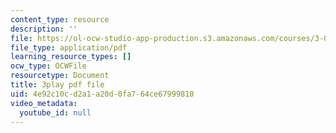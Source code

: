 ```yaml
---
content_type: resource
description: ''
file: https://ol-ocw-studio-app-production.s3.amazonaws.com/courses/3-091-introduction-to-solid-state-chemistry-fall-2018/4e92c10cd2a1a20d0fa764ce67999810_P19jcEvALl4.pdf
file_type: application/pdf
learning_resource_types: []
ocw_type: OCWFile
resourcetype: Document
title: 3play pdf file
uid: 4e92c10c-d2a1-a20d-0fa7-64ce67999810
video_metadata:
  youtube_id: null
---
```

